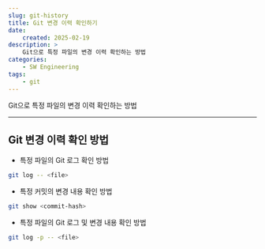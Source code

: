 ```yaml
---
slug: git-history
title: Git 변경 이력 확인하기
date:
    created: 2025-02-19
description: >
    Git으로 특정 파일의 변경 이력 확인하는 방법
categories:
    - SW Engineering
tags:
    - git
---
```


Git으로 특정 파일의 변경 이력 확인하는 방법  

<!-- more -->

---

## Git 변경 이력 확인 방법

- 특정 파일의 Git 로그 확인 방법

```sh
git log -- <file>
```

- 특정 커밋의 변경 내용 확인 방법

```sh
git show <commit-hash>
```

- 특정 파일의 Git 로그 및 변경 내용 확인 방법

```sh
git log -p -- <file>
```
